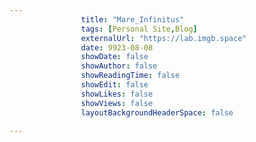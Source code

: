 ---
                title: "Mare_Infinitus"
                tags: [Personal Site,Blog]
                externalUrl: "https://lab.imgb.space"
                date: 9923-08-08
                showDate: false
                showAuthor: false
                showReadingTime: false
                showEdit: false
                showLikes: false
                showViews: false
                layoutBackgroundHeaderSpace: false
                ---
